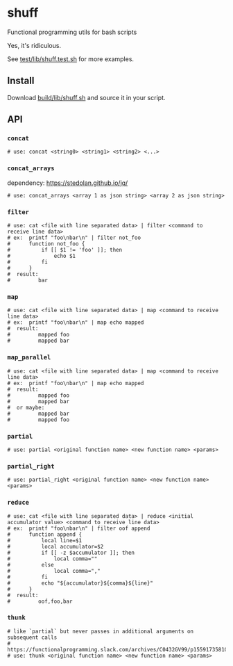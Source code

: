 # shuff

Functional programming utils for bash scripts

Yes, it's ridiculous.

See [test/lib/shuff.test.sh](test/lib/shuff.test.sh) for more examples.

## Install

Download [build/lib/shuff.sh](build/lib/shuff.sh) and source it in your script.

## API

### `concat`

```shell
# use: concat <string0> <string1> <string2> <...>
```

### `concat_arrays`

dependency: https://stedolan.github.io/jq/

```shell
# use: concat_arrays <array 1 as json string> <array 2 as json string>
```

### `filter`

```shell
# use: cat <file with line separated data> | filter <command to receive line data>
# ex:  printf "foo\nbar\n" | filter not_foo
#      function not_foo {
#          if [[ $1 != 'foo' ]]; then
#              echo $1
#          fi
#      }
#  result:
#         bar
```

### `map`

```shell
# use: cat <file with line separated data> | map <command to receive line data>
# ex:  printf "foo\nbar\n" | map echo mapped
#  result:
#         mapped foo
#         mapped bar
```

### `map_parallel`

```shell
# use: cat <file with line separated data> | map <command to receive line data>
# ex:  printf "foo\nbar\n" | map echo mapped
#  result:
#         mapped foo
#         mapped bar
#  or maybe:
#         mapped bar
#         mapped foo
```

### `partial`

```shell
# use: partial <original function name> <new function name> <params>
```

### `partial_right`

```shell
# use: partial_right <original function name> <new function name> <params>
```

### `reduce`

```shell
# use: cat <file with line separated data> | reduce <initial accumulator value> <command to receive line data>
# ex:  printf "foo\nbar\n" | filter oof append
#      function append {
#          local line=$1
#          local accumulator=$2
#          if [[ -z $accumulator ]]; then
#              local comma=""
#          else
#              local comma=","
#          fi
#          echo "${accumulator}${comma}${line}"
#      }
#  result:
#         oof,foo,bar
```

### `thunk`

```shell
# like `partial` but never passes in additional arguments on subsequent calls
# https://functionalprogramming.slack.com/archives/C0432GV99/p1559173581072200
# use: thunk <original function name> <new function name> <params>
```
